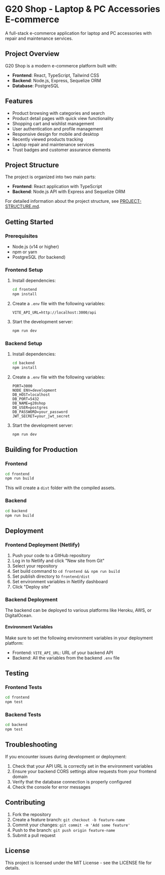 # G20 Shop - Laptop & PC Accessories E-commerce

A full-stack e-commerce application for laptop and PC accessories with repair and maintenance services.

## Project Overview

G20 Shop is a modern e-commerce platform built with:
- **Frontend**: React, TypeScript, Tailwind CSS
- **Backend**: Node.js, Express, Sequelize ORM
- **Database**: PostgreSQL

## Features

- Product browsing with categories and search
- Product detail pages with quick view functionality
- Shopping cart and wishlist management
- User authentication and profile management
- Responsive design for mobile and desktop
- Recently viewed products tracking
- Laptop repair and maintenance services
- Trust badges and customer assurance elements

## Project Structure

The project is organized into two main parts:
- **Frontend**: React application with TypeScript
- **Backend**: Node.js API with Express and Sequelize ORM

For detailed information about the project structure, see [PROJECT-STRUCTURE.md](./PROJECT-STRUCTURE.md).

## Getting Started

### Prerequisites

- Node.js (v14 or higher)
- npm or yarn
- PostgreSQL (for backend)

### Frontend Setup

1. Install dependencies:
   ```bash
   cd frontend
   npm install
   ```

2. Create a `.env` file with the following variables:
   ```
   VITE_API_URL=http://localhost:3000/api
   ```

3. Start the development server:
   ```bash
   npm run dev
   ```

### Backend Setup

1. Install dependencies:
   ```bash
   cd backend
   npm install
   ```

2. Create a `.env` file with the following variables:
   ```
   PORT=3000
   NODE_ENV=development
   DB_HOST=localhost
   DB_PORT=5432
   DB_NAME=g20shop
   DB_USER=postgres
   DB_PASSWORD=your_password
   JWT_SECRET=your_jwt_secret
   ```

3. Start the development server:
   ```bash
   npm run dev
   ```

## Building for Production

### Frontend

```bash
cd frontend
npm run build
```

This will create a `dist` folder with the compiled assets.

### Backend

```bash
cd backend
npm run build
```

## Deployment

### Frontend Deployment (Netlify)

1. Push your code to a GitHub repository
2. Log in to Netlify and click "New site from Git"
3. Select your repository
4. Set build command to `cd frontend && npm run build`
5. Set publish directory to `frontend/dist`
6. Set environment variables in Netlify dashboard
7. Click "Deploy site"

### Backend Deployment

The backend can be deployed to various platforms like Heroku, AWS, or DigitalOcean.

#### Environment Variables

Make sure to set the following environment variables in your deployment platform:

- Frontend: `VITE_API_URL`: URL of your backend API
- Backend: All the variables from the backend `.env` file

## Testing

### Frontend Tests

```bash
cd frontend
npm test
```

### Backend Tests

```bash
cd backend
npm test
```

## Troubleshooting

If you encounter issues during development or deployment:

1. Check that your API URL is correctly set in the environment variables
2. Ensure your backend CORS settings allow requests from your frontend domain
3. Verify that the database connection is properly configured
4. Check the console for error messages

## Contributing

1. Fork the repository
2. Create a feature branch: `git checkout -b feature-name`
3. Commit your changes: `git commit -m 'Add some feature'`
4. Push to the branch: `git push origin feature-name`
5. Submit a pull request

## License

This project is licensed under the MIT License - see the LICENSE file for details.
